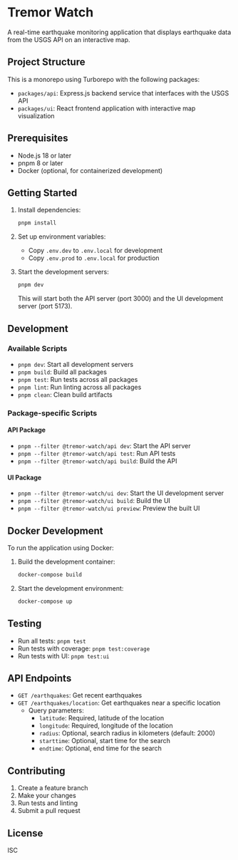 # Tremor Watch

A real-time earthquake monitoring application that displays earthquake data from the USGS API on an interactive map.

## Project Structure

This is a monorepo using Turborepo with the following packages:

- `packages/api`: Express.js backend service that interfaces with the USGS API
- `packages/ui`: React frontend application with interactive map visualization

## Prerequisites

- Node.js 18 or later
- pnpm 8 or later
- Docker (optional, for containerized development)

## Getting Started

1. Install dependencies:
   ```bash
   pnpm install
   ```

2. Set up environment variables:
   - Copy `.env.dev` to `.env.local` for development
   - Copy `.env.prod` to `.env.local` for production

3. Start the development servers:
   ```bash
   pnpm dev
   ```
   This will start both the API server (port 3000) and the UI development server (port 5173).

## Development

### Available Scripts

- `pnpm dev`: Start all development servers
- `pnpm build`: Build all packages
- `pnpm test`: Run tests across all packages
- `pnpm lint`: Run linting across all packages
- `pnpm clean`: Clean build artifacts

### Package-specific Scripts

#### API Package
- `pnpm --filter @tremor-watch/api dev`: Start the API server
- `pnpm --filter @tremor-watch/api test`: Run API tests
- `pnpm --filter @tremor-watch/api build`: Build the API

#### UI Package
- `pnpm --filter @tremor-watch/ui dev`: Start the UI development server
- `pnpm --filter @tremor-watch/ui build`: Build the UI
- `pnpm --filter @tremor-watch/ui preview`: Preview the built UI

## Docker Development

To run the application using Docker:

1. Build the development container:
   ```bash
   docker-compose build
   ```

2. Start the development environment:
   ```bash
   docker-compose up
   ```

## Testing

- Run all tests: `pnpm test`
- Run tests with coverage: `pnpm test:coverage`
- Run tests with UI: `pnpm test:ui`

## API Endpoints

- `GET /earthquakes`: Get recent earthquakes
- `GET /earthquakes/location`: Get earthquakes near a specific location
  - Query parameters:
    - `latitude`: Required, latitude of the location
    - `longitude`: Required, longitude of the location
    - `radius`: Optional, search radius in kilometers (default: 2000)
    - `starttime`: Optional, start time for the search
    - `endtime`: Optional, end time for the search

## Contributing

1. Create a feature branch
2. Make your changes
3. Run tests and linting
4. Submit a pull request

## License

ISC
